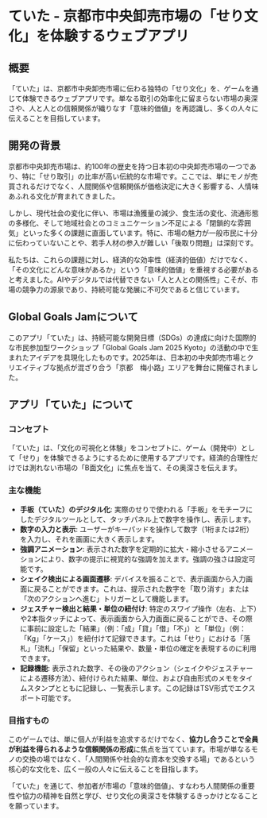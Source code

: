 # ていた - 京都市中央卸売市場の「せり文化」を体験するウェブアプリ

## 概要

「ていた」は、京都市中央卸売市場に伝わる独特の「せり文化」を、ゲームを通じて体験できるウェブアプリです。単なる取引の効率化に留まらない市場の奥深さや、人と人との信頼関係が織りなす「意味的価値」を再認識し、多くの人々に伝えることを目指しています。

## 開発の背景

京都市中央卸売市場は、約100年の歴史を持つ日本初の中央卸売市場の一つであり、特に「せり取引」の比率が高い伝統的な市場です。ここでは、単にモノが売買されるだけでなく、人間関係や信頼関係が価格決定に大きく影響する、人情味あふれる文化が育まれてきました。

しかし、現代社会の変化に伴い、市場は漁獲量の減少、食生活の変化、流通形態の多様化、そして地域社会とのコミュニケーション不足による「閉鎖的な雰囲気」といった多くの課題に直面しています。特に、市場の魅力が一般市民に十分に伝わっていないことや、若手人材の参入が難しい「後取り問題」は深刻です。

私たちは、これらの課題に対し、経済的な効率性（経済的価値）だけでなく、「その文化にどんな意味があるか」という「意味的価値」を重視する必要があると考えました。AIやデジタルでは代替できない「人と人との関係性」こそが、市場の競争力の源泉であり、持続可能な発展に不可欠であると信じています。

## Global Goals Jamについて

このアプリ「ていた」は、持続可能な開発目標（SDGs）の達成に向けた国際的な市民参加型ワークショップ「Global Goals Jam 2025 Kyoto」の活動の中で生まれたアイデアを具現化したものです。2025年は、日本初の中央卸売市場とクリエイティブな拠点が混ざり合う「京都　梅小路」エリアを舞台に開催されました。

## アプリ「ていた」について

### コンセプト

「ていた」は、「文化の可視化と体験」をコンセプトに、ゲーム（開発中）として「せり」を体験できるようにするために使用するアプリです。経済的合理性だけでは測れない市場の「B面文化」に焦点を当て、その奥深さを伝えます。

### 主な機能

*   **手板（ていた）のデジタル化**: 実際のせりで使われる「手板」をモチーフにしたデジタルツールとして、タッチパネル上で数字を操作し、表示します。
*   **数字の入力と表示**: ユーザーがキーパッドを操作して数字（1桁または2桁）を入力し、それを画面に大きく表示します。
*   **強調アニメーション**: 表示された数字を定期的に拡大・縮小させるアニメーションにより、数字の提示に視覚的な強調を加えます。強調の強さは設定可能です。
*   **シェイク検出による画面遷移**: デバイスを振ることで、表示画面から入力画面に戻ることができます。これは、提示された数字を「取り消す」または「次のアクションへ進む」トリガーとして機能します。
*   **ジェスチャー検出と結果・単位の紐付け**: 特定のスワイプ操作（左右、上下）や2本指タッチによって、表示画面から入力画面に戻ることができ、その際に事前に設定した「結果」（例：「成」「貸」「借」「不」）と「単位」（例：「Kg」「ケース」）を紐付けて記録できます。これは「せり」における「落札」「流札」「保留」といった結果や、数量・単位の確定を表現するのに利用できます。
*   **記録機能**: 表示された数字、その後のアクション（シェイクやジェスチャーによる遷移方法）、紐付けられた結果、単位、および自由形式のメモをタイムスタンプとともに記録し、一覧表示します。この記録はTSV形式でエクスポート可能です。

### 目指すもの

このゲームでは、単に個人が利益を追求するだけでなく、**協力し合うことで全員が利益を得られるような信頼関係の形成**に焦点を当てています。市場が単なるモノの交換の場ではなく、「人間関係や社会的な資本を交換する場」であるという核心的な文化を、広く一般の人々に伝えることを目指します。

「ていた」を通じて、参加者が市場の「意味的価値」、すなわち人間関係の重要性や協力の精神を自然と学び、せり文化の奥深さを体験するきっかけとなることを願っています。